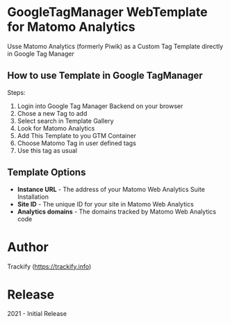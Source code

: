 # GoogleTagManager WebTemplate for Matomo Analytics
Usse Matomo Analytics (formerly Piwik) as a Custom Tag Template directly in Google Tag Manager

## How to use Template in Google TagManager

Steps:

1. Login into Google Tag Manager Backend on your browser
2. Chose a new Tag to add
3. Select search in Template Gallery
4. Look for Matomo Analytics
5. Add This Template to you GTM Container
6. Choose Matomo Tag in user defined tags
7. Use this tag as usual

## Template Options

* **Instance URL** - The address of your Matomo Web Analytics Suite Installation
* **Site ID** - The unique ID for your site in Matomo Web Analytics
* **Analytics domains** - The domains tracked by Matomo Web Analytics code

# Author
Trackify (https://trackify.info)

# Release
2021 - Initial Release

